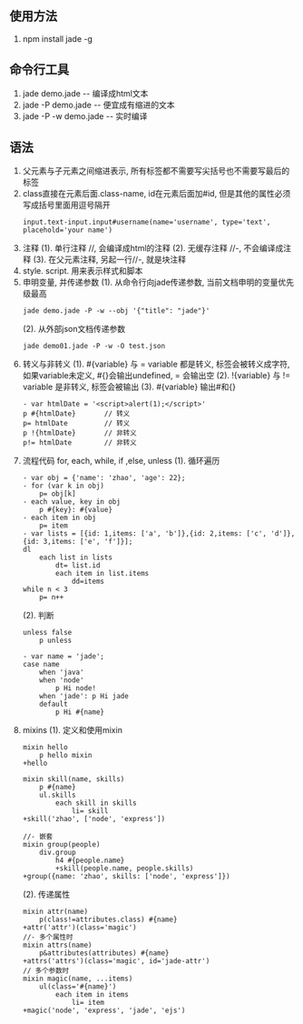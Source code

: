 ## 使用方法
1. npm install jade -g

## 命令行工具
1. jade demo.jade  -- 编译成html文本
2. jade -P demo.jade   -- 便宜成有缩进的文本
3. jade -P -w demo.jade   -- 实时编译

## 语法
1. 父元素与子元素之间缩进表示, 所有标签都不需要写尖括号也不需要写最后的标签
2. class直接在元素后面.class-name, id在元素后面加#id, 但是其他的属性必须写成括号里面用逗号隔开
	```
	input.text-input.input#username(name='username', type='text', placehold='your name')
	```
3. 注释
	(1). 单行注释 //, 会编译成html的注释 
	(2). 无缓存注释 //-, 不会编译成注释
	(3). 在父元素注释, 另起一行//-, 就是块注释
4. style. script. 用来表示样式和脚本
5. 申明变量, 并传递参数
	(1). 从命令行向jade传递参数, 当前文档申明的变量优先级最高
	```
	jade demo.jade -P -w --obj '{"title": "jade"}'
	```
	(2). 从外部json文档传递参数
	```
	jade demo01.jade -P -w -O test.json	
	```
6. 转义与非转义
	(1). #{variable} 与 = variable 都是转义, 标签会被转义成字符, 如果variable未定义, #{}会输出undefined, = 会输出空
	(2). !{variable} 与 != variable 是非转义, 标签会被输出
	(3). \#{variable} 输出#和{}
	```
	- var htmlDate = '<script>alert(1);</script>'
	p #{htmlDate}		// 转义
	p= htmlDate 		// 转义
	p !{htmlDate}		// 非转义
	p!= htmlDate 		// 非转义
	```
7. 流程代码 for, each, while, if ,else, unless
	(1). 循环遍历
	```
	- var obj = {'name': 'zhao', 'age': 22};
	- for (var k in obj) 
		p= obj[k]
	- each value, key in obj
		p #{key}: #{value}
	- each item in obj
		p= item
	- var lists = [{id: 1,items: ['a', 'b']},{id: 2,items: ['c', 'd']},{id: 3,items: ['e', 'f']}];
	dl
		each list in lists
			dt= list.id
			each item in list.items
				dd=items	
	while n < 3
		p= n++				
	```
	(2). 判断
	```
	unless false
		p unless

	- var name = 'jade';
	case name 
		when 'java'
		when 'node'
			p Hi node!
		when 'jade': p Hi jade
		default 
			p Hi #{name}
	```
8. mixins
	(1). 定义和使用mixin
	```
	mixin hello
		p hello mixin
	+hello

	mixin skill(name, skills)
		p #{name}
		ul.skills
			each skill in skills
				li= skill
	+skill('zhao', ['node', 'express'])

	//- 嵌套
	mixin group(people)
		div.group
			h4 #{people.name}
			+skill(people.name, people.skills)
	+group({name: 'zhao', skills: ['node', 'express']})
	```
	(2). 传递属性
	```
	mixin attr(name)
		p(class!=attributes.class) #{name}
	+attr('attr')(class='magic')
	//- 多个属性时
	mixin attrs(name)
		p&attributes(attributes) #{name}
	+attrs('attrs')(class='magic', id='jade-attr')
	// 多个参数时	
	mixin magic(name, ...items)
		ul(class='#{name}')
			each item in items
				li= item
	+magic('node', 'express', 'jade', 'ejs')
	```


